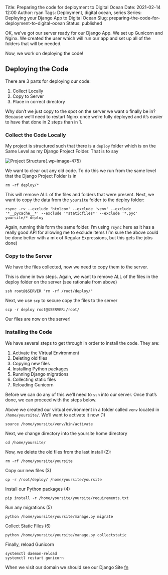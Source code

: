 Title: Preparing the code for deployment to Digital Ocean
Date: 2021-02-14 12:00
Author: ryan
Tags: Deployment, digital ocean, series
Series: Deploying your Django App to Digital Ocean
Slug: preparing-the-code-for-deployment-to-digital-ocean
Status: published

OK, we’ve got our server ready for our Django App. We set up Gunicorn and Nginx. We created the user which will run our app and set up all of the folders that will be needed.

Now, we work on deploying the code!

## Deploying the Code

There are 3 parts for deploying our code:

1.  Collect Locally
2.  Copy to Server
3.  Place in correct directory  

Why don’t we just copy to the spot on the server we want o finally be in? Because we’ll need to restart Nginx once we’re fully deployed and it’s easier to have that done in 2 steps than in 1.

### Collect the Code Locally

My project is structured such that there is a `deploy` folder which is on the Same Level as my Django Project Folder. That is to say

![Project Structure](/images/uploads/2021/02/DraggedImage-4.png){.wp-image-475}

We want to clear out any old code. To do this we run from the same level that the Django Project Folder is in

``` {.wp-block-code}
rm -rf deploy/*
```

This will remove ALL of the files and folders that were present. Next, we want to copy the data from the `yoursite` folder to the deploy folder:

``` {.wp-block-code}
rsync -rv --exclude 'htmlcov' --exclude 'venv' --exclude '*__pycache__*' --exclude '*staticfiles*' --exclude '*.pyc'  yoursite/* deploy
```

Again, running this form the same folder. I’m using `rsync` here as it has a really good API for allowing me to exclude items (I’m sure the above could be done better with a mix of Regular Expressions, but this gets the jobs done)

### Copy to the Server

We have the files collected, now we need to copy them to the server.

This is done in two steps. Again, we want to remove ALL of the files in the deploy folder on the server (see rationale from above)

``` {.wp-block-code}
ssh root@$SERVER "rm -rf /root/deploy/"
```

Next, we use `scp` to secure copy the files to the server

``` {.wp-block-code}
scp -r deploy root@$SERVER:/root/
```

Our files are now on the server!

### Installing the Code

We have several steps to get through in order to install the code. They are:

1.  Activate the Virtual Environment
2.  Deleting old files
3.  Copying new files
4.  Installing Python packages
5.  Running Django migrations
6.  Collecting static files
7.  Reloading Gunicorn  

Before we can do any of this we’ll need to `ssh` into our server. Once that’s done, we can proceed with the steps below.

Above we created our virtual environment in a folder called `venv` located in `/home/yoursite/`. We’ll want to activate it now (1)

``` {.wp-block-code}
source /home/yoursite/venv/bin/activate
```

Next, we change directory into the yoursite home directory

``` {.wp-block-code}
cd /home/yoursite/
```

Now, we delete the old files from the last install (2):

``` {.wp-block-code}
rm -rf /home/yoursite/yoursite
```

Copy our new files (3)

``` {.wp-block-code}
cp -r /root/deploy/ /home/yoursite/yoursite
```

Install our Python packages (4)

``` {.wp-block-code}
pip install -r /home/yoursite/yoursite/requirements.txt
```

Run any migrations (5)

``` {.wp-block-code}
python /home/yoursite/yoursite/manage.py migrate
```

Collect Static Files (6)

``` {.wp-block-code}
python /home/yoursite/yoursite/manage.py collectstatic
```

Finally, reload Gunicorn

``` {.wp-block-code}
systemctl daemon-reload
systemctl restart gunicorn
```

When we visit our domain we should see our Django Site [fn](# "There are other steps that are neccesary like creating a superuser")
